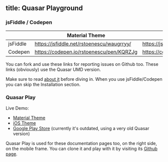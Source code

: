 title: Quasar Playground
---

### jsFiddle / Codepen
| | Material Theme | iOS Theme |
| --- | --- | --- |
| jsFiddle | https://jsfiddle.net/rstoenescu/waugrryy/ | https://jsfiddle.net/rstoenescu/7gu065yg/ |
| Codepen | https://codepen.io/rstoenescu/pen/KQRZJg | https://codepen.io/rstoenescu/pen/paVpBN |

You can fork and use these links for reporting issues on Github too. These links (obviously) use the Quasar UMD version.

Make sure to read [about it](/guide/embedding-quasar.html) before diving in. When you use jsFiddle/Codepen you can skip the Installation section.

### Quasar Play
Live Demo:
* [Material Theme](http://v0-17.quasar-framework.org/quasar-play/android/index.html#/showcase)
* [iOS Theme](http://v0-17.quasar-framework.org/quasar-play/apple/index.html#/showcase)
* [Google Play Store](https://play.google.com/store/apps/details?id=com.quasarframework.quasarplay) (currently it's outdated, using a very old Quasar version)

Quasar Play is used for these documentation pages too, on the right side, on the mobile frame.
You can clone it and play with it by visiting its [Github page](https://github.com/quasarframework/quasar-play).
